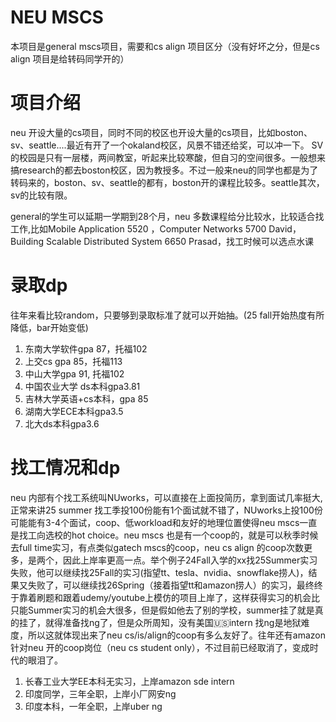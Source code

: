 # NEU MSCS
本项目是general mscs项目，需要和cs align 项目区分（没有好坏之分，但是cs align 项目是给转码同学开的）
# 项目介绍
neu 开设大量的cs项目，同时不同的校区也开设大量的cs项目，比如boston、sv、seattle....最近有开了一个okaland校区，风景不错还给奖，可以冲一下。
SV的校园是只有一层楼，两间教室，听起来比较寒酸，但自习的空间很多。一般想来搞research的都去boston校区，因为教授多。不过一般来neu的同学也都是为了转码来的，boston、sv、seattle的都有，boston开的课程比较多。seattle其次，sv的比较有限。

general的学生可以延期一学期到28个月，neu 多数课程给分比较水，比较适合找工作,比如Mobile Application 5520 ，Computer Networks 5700 David，Building Scalable Distributed System 6650 Prasad，找工时候可以选点水课


# 录取dp
往年来看比较random，只要够到录取标准了就可以开始抽。(25 fall开始热度有所降低，bar开始变低)
1. 东南大学软件gpa 87，托福102
2. 上交cs gpa 85，托福113
3. 中山大学gpa 91, 托福102
4. 中国农业大学 ds本科gpa3.81
5. 吉林大学英语+cs本科，gpa 85
6. 湖南大学ECE本科gpa3.5
7. 北大ds本科gpa3.6
# 找工情况和dp

neu 内部有个找工系统叫NUworks，可以直接在上面投简历，拿到面试几率挺大, 正常来讲25 summer 找工季投100份能有1个面试就不错了，NUworks上投100份可能能有3-4个面试，coop、低workload和友好的地理位置使得neu mscs一直是找工向选校的hot choice。neu mscs 也是有一个coop的，就是可以秋季时候去full time实习，有点类似gatech mscs的coop，neu cs align 的coop次数更多，是两个，因此上岸率更高一点。举个例子24Fall入学的xx找25Summer实习失败，他可以继续找25Fall的实习(指望tt、tesla、nvidia、snowflake捞人)，结果又失败了，可以继续找26Spring（接着指望tt和amazon捞人）的实习，最终终于靠着刷题和跟着udemy/youtube上模仿的项目上岸了，这样获得实习的机会比只能Summer实习的机会大很多，但是假如他去了别的学校，summer挂了就是真的挂了，就得准备找ng了，但是众所周知，没有美国🇺🇸intern 找ng是地狱难度，所以这就体现出来了neu cs/is/align的coop有多么友好了。往年还有amazon针对neu 开的coop岗位（neu cs student only），不过目前已经取消了，变成时代的眼泪了。

1. 长春工业大学EE本科无实习，上岸amazon sde intern
2. 印度同学，三年全职，上岸小厂网安ng
3. 印度本科，一年全职，上岸uber ng